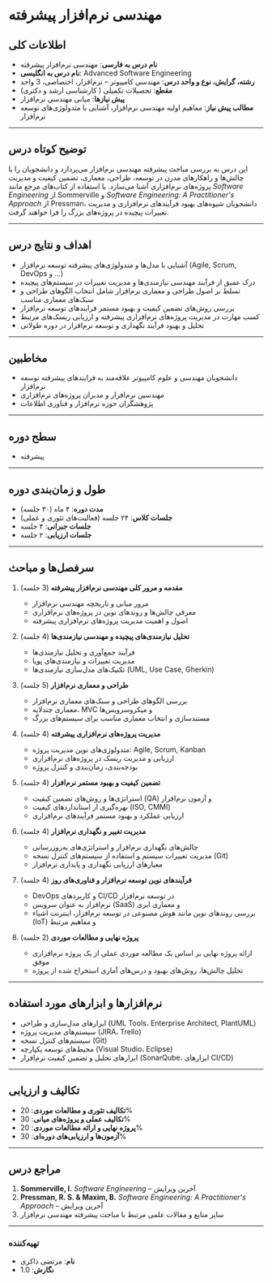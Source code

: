 # مهندسی نرم‌افزار پیشرفته

## اطلاعات کلی
- **نام درس به فارسی**: مهندسی نرم‌افزار پیشرفته  
- **نام درس به انگلیسی**: Advanced Software Engineering  
- **رشته، گرایش، نوع و واحد درس**: مهندسی کامپیوتر – نرم‌افزار، اختصاصی، 3 واحد  
- **مقطع**: تحصیلات تکمیلی ( کارشناسی ارشد و دکتری)  
- **پیش نیازها**: مبانی مهندسی نرم‌افزار  
- **مطالب پیش نیاز**: مفاهیم اولیه مهندسی نرم‌افزار، آشنایی با متدولوژی‌های توسعه نرم‌افزار


---

## توضیح کوتاه درس
این درس به بررسی مباحث پیشرفته مهندسی نرم‌افزار می‌پردازد و دانشجویان را با چالش‌ها و راهکارهای مدرن در توسعه، طراحی، معماری، تضمین کیفیت و مدیریت پروژه‌های نرم‌افزاری آشنا می‌سازد. با استفاده از کتاب‌های مرجع مانند *Software Engineering* از Sommerville و *Software Engineering: A Practitioner's Approach* از Pressman، دانشجویان شیوه‌های بهبود فرآیند‌های نرم‌افزاری و مدیریت تغییرات پیچیده در پروژه‌های بزرگ را فرا خواهند گرفت.

---

## اهداف و نتایج درس
- آشنایی با مدل‌ها و متدولوژی‌های پیشرفته توسعه نرم‌افزار (Agile, Scrum, DevOps و ...)  
- درک عمیق از فرآیند مهندسی نیازمندی‌ها و مدیریت تغییرات در سیستم‌های پیچیده  
- تسلط بر اصول طراحی و معماری نرم‌افزار شامل انتخاب الگوهای طراحی و سبک‌های معماری مناسب  
- بررسی روش‌های تضمین کیفیت و بهبود مستمر فرایندهای توسعه نرم‌افزار  
- کسب مهارت در مدیریت پروژه‌های نرم‌افزاری پیشرفته و ارزیابی ریسک‌های مرتبط  
- تحلیل و بهبود فرآیند نگهداری و توسعه نرم‌افزار در دوره طولانی

---

## مخاطبین
- دانشجویان مهندسی و علوم کامپیوتر علاقه‌مند به فرایندهای پیشرفته توسعه نرم‌افزار  
- مهندسین نرم‌افزار و مدیران پروژه‌های نرم‌افزاری  
- پژوهشگران حوزه نرم‌افزار و فناوری اطلاعات

---


## سطح دوره
- پیشرفته

---


## طول و زمان‌بندی دوره

- **مدت دوره**: ۴ ماه (۳۰ جلسه)  
- **جلسات کلاس**: ۲۴ جلسه (فعالیت‌های تئوری و عملی)  
- **جلسات جبرانی**: ۴ جلسه  
- **جلسات ارزیابی**: ۲ جلسه

 

---

## سرفصل‌ها و مباحث

1. **مقدمه و مرور کلی مهندسی نرم‌افزار پیشرفته** (3 جلسه)  

    - مرور مبانی و تاریخچه مهندسی نرم‌افزار  
    - معرفی چالش‌ها و روندهای نوین در پروژه‌های نرم‌افزاری  
    - اصول و اهمیت مدیریت پروژه‌های نرم‌افزاری پیشرفته


2. **تحلیل نیازمندی‌های پیچیده و مهندسی نیازمندی‌ها** (4 جلسه)  

    - فرآیند جمع‌آوری و تحلیل نیازمندی‌ها  
    - مدیریت تغییرات و نیازمندی‌های پویا  
    - تکنیک‌های مدل‌سازی نیازمندی‌ها (UML, Use Case, Gherkin)  


3. **طراحی و معماری نرم‌افزار** (5 جلسه)  

    - بررسی الگوهای طراحی و سبک‌های معماری نرم‌افزار  
    - معماری چندلایه، MVC و میکروسرویس‌ها  
    - مستندسازی و انتخاب معماری مناسب برای سیستم‌های بزرگ


4. **مدیریت پروژه‌های نرم‌افزاری پیشرفته** (4 جلسه)  

    - متدولوژی‌های نوین مدیریت پروژه: Agile, Scrum, Kanban  
    - ارزیابی و مدیریت ریسک در پروژه‌های نرم‌افزاری  
    - بودجه‌بندی، زمان‌بندی و کنترل پروژه


5. **تضمین کیفیت و بهبود مستمر نرم‌افزار** (4 جلسه)  

    - استراتژی‌ها و روش‌های تضمین کیفیت (QA) و آزمون نرم‌افزار  
    - بهره‌گیری از استانداردهای کیفیت (ISO, CMMI)  
    - ارزیابی عملکرد و بهبود مستمر فرآیندهای نرم‌افزاری


6. **مدیریت تغییر و نگهداری نرم‌افزار** (4 جلسه)  

    - چالش‌های نگهداری نرم‌افزار و استراتژی‌های به‌روزرسانی  
    - مدیریت تغییرات سیستم و استفاده از سیستم‌های کنترل نسخه (Git)  
    - معیارهای ارزیابی نگهداری و پایداری نرم‌افزار


7. **فرآیندهای نوین توسعه نرم‌افزار و فناوری‌های روز** (4 جلسه)  

    - DevOps و کاربردهای CI/CD در توسعه نرم‌افزار  
    - نرم‌افزار به عنوان سرویس (SaaS) و معماری ابری  
    - بررسی روندهای نوین مانند هوش مصنوعی در توسعه نرم‌افزار، اینترنت اشیاء (IoT) و مفاهیم مرتبط


8. **پروژه نهایی و مطالعات موردی** (2 جلسه)  

    - ارائه پروژه نهایی بر اساس یک مطالعه موردی عملی از یک پروژه نرم‌افزاری موفق  
    - تحلیل چالش‌ها، روش‌های بهبود و درس‌های آماری استخراج شده از پروژه


---



## نرم‌افزارها و ابزارهای مورد استفاده

 - ابزارهای مدل‌سازی و طراحی (UML Tools، Enterprise Architect, PlantUML)
 - سیستم‌های مدیریت پروژه (JIRA، Trello)  
 - سیستم‌های کنترل نسخه (Git)  
 - محیط‌های توسعه یکپارچه (Visual Studio، Eclipse)  
 - ابزارهای تحلیل و تضمین کیفیت نرم‌افزار (SonarQube، ابزارهای CI/CD)

---


## تکالیف و ارزیابی

 - **تکالیف تئوری و مطالعات موردی**: 20%
 - **تکالیف عملی و پروژه‌های میانی**: 30%
 - **پروژه نهایی و ارائه مطالعات موردی**: 20%
 - **آزمون‌ها و ارزیابی‌های دوره‌ای**: 30%

---

## مراجع درس

1. **Sommerville, I.** *Software Engineering* – آخرین ویرایش  
2. **Pressman, R. S. & Maxim, B.** *Software Engineering: A Practitioner's Approach* – آخرین ویرایش  
3. سایر منابع و مقالات علمی مرتبط با مباحث پیشرفته مهندسی نرم‌افزار


---


### تهیه‌کننده
- **نام**: مرتضی ذاکری  
- **نگارش**: 1.0

